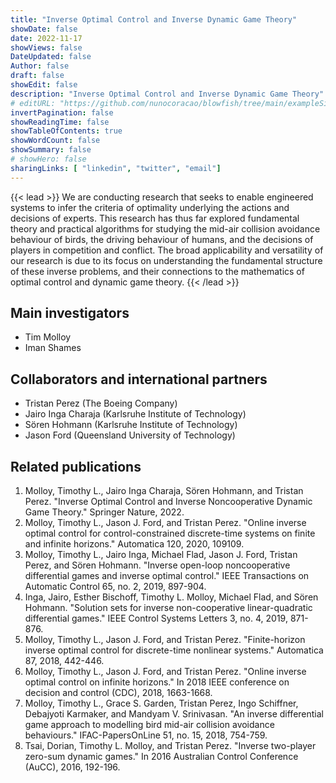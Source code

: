 ```yaml
---
title: "Inverse Optimal Control and Inverse Dynamic Game Theory"
showDate: false
date: 2022-11-17
showViews: false
DateUpdated: false
Author: false
draft: false
showEdit: false
description: "Inverse Optimal Control and Inverse Dynamic Game Theory"
# editURL: "https://github.com/nunocoracao/blowfish/tree/main/exampleSite/content"
invertPagination: false
showReadingTime: false
showTableOfContents: true
showWordCount: false
showSummary: false
# showHero: false
sharingLinks: [ "linkedin", "twitter", "email"]
---
```



{{< lead >}}
We are conducting research that seeks to enable engineered systems to infer the criteria of optimality underlying the actions and decisions of experts. This research has thus far explored fundamental theory and practical algorithms for studying the mid-air collision avoidance behaviour of birds, the driving behaviour of humans, and the decisions of players in competition and conflict. The broad applicability and versatility of our research is due to its focus on understanding the fundamental structure of these inverse problems, and their connections to the mathematics of optimal control and dynamic game theory.
{{< /lead >}}

<!-- ![](featured.png) -->
## Main investigators

- Tim Molloy
- Iman Shames

## Collaborators and international partners

- Tristan Perez (The Boeing Company)
- Jairo Inga Charaja (Karlsruhe Institute of Technology)
- Sören Hohmann (Karlsruhe Institute of Technology)
- Jason Ford (Queensland University of Technology)

## Related publications

1. Molloy, Timothy L., Jairo Inga Charaja, Sören Hohmann, and Tristan Perez. "Inverse Optimal Control and Inverse Noncooperative Dynamic Game Theory." Springer Nature, 2022.
2. Molloy, Timothy L., Jason J. Ford, and Tristan Perez. "Online inverse optimal control for control-constrained discrete-time systems on finite and infinite horizons." Automatica 120, 2020, 109109.
3. Molloy, Timothy L., Jairo Inga, Michael Flad, Jason J. Ford, Tristan Perez, and Sören Hohmann. "Inverse open-loop noncooperative differential games and inverse optimal control." IEEE Transactions on Automatic Control 65, no. 2, 2019, 897-904.
4. Inga, Jairo, Esther Bischoff, Timothy L. Molloy, Michael Flad, and Sören Hohmann. "Solution sets for inverse non-cooperative linear-quadratic differential games." IEEE Control Systems Letters 3, no. 4, 2019, 871-876.
5. Molloy, Timothy L., Jason J. Ford, and Tristan Perez. "Finite-horizon inverse optimal control for discrete-time nonlinear systems." Automatica 87, 2018, 442-446.
6. Molloy, Timothy L., Jason J. Ford, and Tristan Perez. "Online inverse optimal control on infinite horizons." In 2018 IEEE conference on decision and control (CDC), 2018, 1663-1668.
7. Molloy, Timothy L., Grace S. Garden, Tristan Perez, Ingo Schiffner, Debajyoti Karmaker, and Mandyam V. Srinivasan. "An inverse differential game approach to modelling bird mid-air collision avoidance behaviours." IFAC-PapersOnLine 51, no. 15, 2018, 754-759.
8. Tsai, Dorian, Timothy L. Molloy, and Tristan Perez. "Inverse two-player zero-sum dynamic games." In 2016 Australian Control Conference (AuCC), 2016, 192-196.
